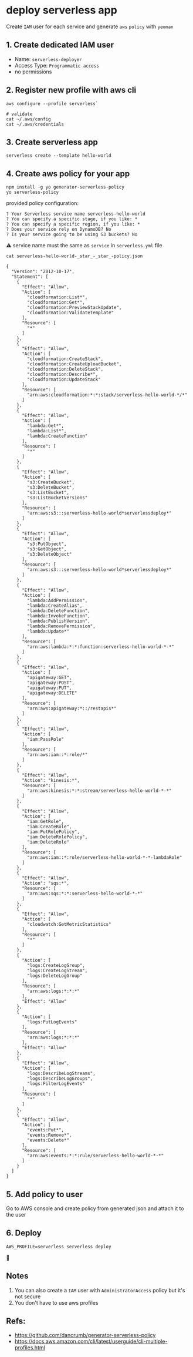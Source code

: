 # deploy serverless app

Create `IAM` user for each service and generate `aws` `policy` with `yeoman`

## 1. Create dedicated IAM user

- Name: `serverless-deployer`
- Access Type: `Programmatic access`
- no permissions

## 2. Register new profile with aws cli

```
aws configure --profile serverless`

# validate
cat ~/.aws/config
cat ~/.aws/credentials
```

## 3. Create serverless app

```
serverless create --template hello-world
```

## 4. Create aws policy for your app

```
npm install -g yo generator-serverless-policy
yo serverless-policy
```

provided policy configuration:
```
? Your Serverless service name serverless-hello-world
? You can specify a specific stage, if you like: *
? You can specify a specific region, if you like: *
? Does your service rely on DynamoDB? No
? Is your service going to be using S3 buckets? No
```

:warning: service name must the same as `service` in `serverless.yml` file

`cat serverless-hello-world-_star_-_star_-policy.json`
```
{
  "Version": "2012-10-17",
  "Statement": [
    {
      "Effect": "Allow",
      "Action": [
        "cloudformation:List*",
        "cloudformation:Get*",
        "cloudformation:PreviewStackUpdate",
        "cloudformation:ValidateTemplate"
      ],
      "Resource": [
        "*"
      ]
    },
    {
      "Effect": "Allow",
      "Action": [
        "cloudformation:CreateStack",
        "cloudformation:CreateUploadBucket",
        "cloudformation:DeleteStack",
        "cloudformation:Describe*",
        "cloudformation:UpdateStack"
      ],
      "Resource": [
        "arn:aws:cloudformation:*:*:stack/serverless-hello-world-*/*"
      ]
    },
    {
      "Effect": "Allow",
      "Action": [
        "lambda:Get*",
        "lambda:List*",
        "lambda:CreateFunction"
      ],
      "Resource": [
        "*"
      ]
    },
    {
      "Effect": "Allow",
      "Action": [
        "s3:CreateBucket",
        "s3:DeleteBucket",
        "s3:ListBucket",
        "s3:ListBucketVersions"
      ],
      "Resource": [
        "arn:aws:s3:::serverless-hello-world*serverlessdeploy*"
      ]
    },
    {
      "Effect": "Allow",
      "Action": [
        "s3:PutObject",
        "s3:GetObject",
        "s3:DeleteObject"
      ],
      "Resource": [
        "arn:aws:s3:::serverless-hello-world*serverlessdeploy*"
      ]
    },
    {
      "Effect": "Allow",
      "Action": [
        "lambda:AddPermission",
        "lambda:CreateAlias",
        "lambda:DeleteFunction",
        "lambda:InvokeFunction",
        "lambda:PublishVersion",
        "lambda:RemovePermission",
        "lambda:Update*"
      ],
      "Resource": [
        "arn:aws:lambda:*:*:function:serverless-hello-world-*-*"
      ]
    },
    {
      "Effect": "Allow",
      "Action": [
        "apigateway:GET",
        "apigateway:POST",
        "apigateway:PUT",
        "apigateway:DELETE"
      ],
      "Resource": [
        "arn:aws:apigateway:*::/restapis*"
      ]
    },
    {
      "Effect": "Allow",
      "Action": [
        "iam:PassRole"
      ],
      "Resource": [
        "arn:aws:iam::*:role/*"
      ]
    },
    {
      "Effect": "Allow",
      "Action": "kinesis:*",
      "Resource": [
        "arn:aws:kinesis:*:*:stream/serverless-hello-world-*-*"
      ]
    },
    {
      "Effect": "Allow",
      "Action": [
        "iam:GetRole",
        "iam:CreateRole",
        "iam:PutRolePolicy",
        "iam:DeleteRolePolicy",
        "iam:DeleteRole"
      ],
      "Resource": [
        "arn:aws:iam::*:role/serverless-hello-world-*-*-lambdaRole"
      ]
    },
    {
      "Effect": "Allow",
      "Action": "sqs:*",
      "Resource": [
        "arn:aws:sqs:*:*:serverless-hello-world-*-*"
      ]
    },
    {
      "Effect": "Allow",
      "Action": [
        "cloudwatch:GetMetricStatistics"
      ],
      "Resource": [
        "*"
      ]
    },
    {
      "Action": [
        "logs:CreateLogGroup",
        "logs:CreateLogStream",
        "logs:DeleteLogGroup"
      ],
      "Resource": [
        "arn:aws:logs:*:*:*"
      ],
      "Effect": "Allow"
    },
    {
      "Action": [
        "logs:PutLogEvents"
      ],
      "Resource": [
        "arn:aws:logs:*:*:*"
      ],
      "Effect": "Allow"
    },
    {
      "Effect": "Allow",
      "Action": [
        "logs:DescribeLogStreams",
        "logs:DescribeLogGroups",
        "logs:FilterLogEvents"
      ],
      "Resource": [
        "*"
      ]
    },
    {
      "Effect": "Allow",
      "Action": [
        "events:Put*",
        "events:Remove*",
        "events:Delete*"
      ],
      "Resource": [
        "arn:aws:events:*:*:rule/serverless-hello-world-*-*"
      ]
    }
  ]
}
```

## 5. Add policy to user

Go to AWS console and create policy from generated json and attach it to the user

## 6. Deploy

```
AWS_PROFILE=serverless serverless deploy
```

:tada:

## Notes
1. You can also create a `IAM` user with `AdministratorAccess` policy but it's not secure
2. You don't have to use aws profiles

## Refs:
- https://github.com/dancrumb/generator-serverless-policy
- https://docs.aws.amazon.com/cli/latest/userguide/cli-multiple-profiles.html
